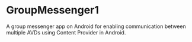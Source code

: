 # GroupMessenger1
A group messenger app on Android for enabling communication between multiple AVDs using Content Provider in Android.
